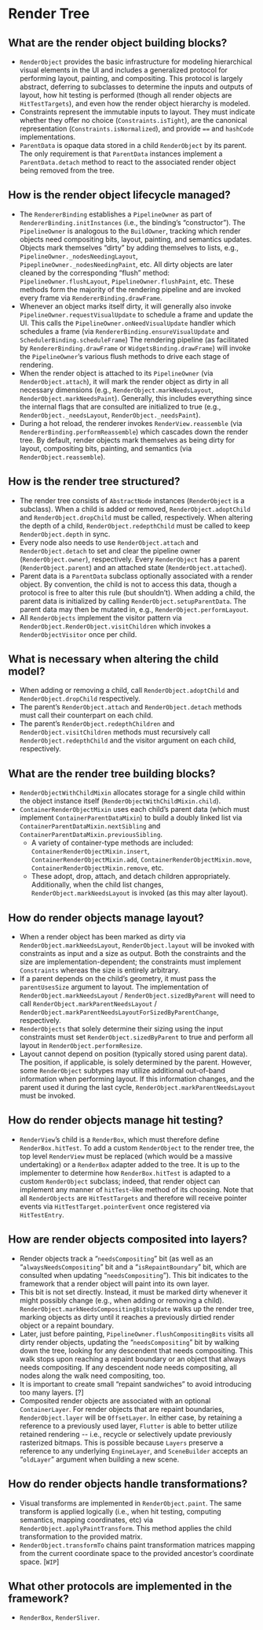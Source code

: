 # Render Tree

## What are the render object building blocks?

* `RenderObject` provides the basic infrastructure for modeling hierarchical visual elements in the UI and includes a generalized protocol for performing layout, painting, and compositing. This protocol is largely abstract, deferring to subclasses to determine the inputs and outputs of layout, how hit testing is performed \(though all render objects are `HitTestTargets`\), and even how the render object hierarchy is modeled.
* Constraints represent the immutable inputs to layout. They must indicate whether they offer no choice \(`Constraints.isTight`\), are the canonical representation \(`Constraints.isNormalized`\), and provide `==` and `hashCode` implementations.
* `ParentData` is opaque data stored in a child `RenderObject` by its parent. The only requirement is that `ParentData` instances implement a `ParentData.detach` method to react to the associated render object being removed from the tree.

## How is the render object lifecycle managed?

* The `RendererBinding` establishes a `PipelineOwner` as part of `RendererBinding.initInstances` \(i.e., the binding’s “constructor”\). The `PipelineOwner` is analogous to the `BuildOwner`, tracking which render objects need compositing bits, layout, painting, and semantics updates. Objects mark themselves “dirty” by adding themselves to lists, e.g., `PipelineOwner._nodesNeedingLayout`, `PipeplineOwner._nodesNeedingPaint`, etc. All dirty objects are later cleaned by the corresponding “flush” method: `PipelineOwner.flushLayout`, `PipelineOwner.flushPaint`, etc. These methods form the majority of the rendering pipeline and are invoked every frame via `RendererBinding.drawFrame`.
* Whenever an object marks itself dirty, it will generally also invoke `PipelineOwner.requestVisualUpdate` to schedule a frame and update the UI. This calls the `PipelineOwner.onNeedVisualUpdate` handler which schedules a frame \(via `RendererBinding.ensureVisualUpdate` and `SchedulerBinding.scheduleFrame`\) The rendering pipeline \(as facilitated by `RendererBinding.drawFrame` or `WidgetsBinding.drawFrame`\) will invoke the `PipelineOwner`’s various flush methods to drive each stage of rendering.
* When the render object is attached to its `PipelineOwner` \(via `RenderObject.attach`\), it will mark the render object as dirty in all necessary dimensions \(e.g., `RenderObject.markNeedsLayout`, `RenderObject.markNeedsPaint`\). Generally, this includes everything since the internal flags that are consulted are initialized to true \(e.g., `RenderObject._needsLayout`, `RenderObject._needsPaint`\).
* During a hot reload, the renderer invokes `RenderView.reassemble` \(via `RendererBinding.performReassemble`\) which cascades down the render tree. By default, render objects mark themselves as being dirty for layout, compositing bits, painting, and semantics \(via `RenderObject.reassemble`\).

## How is the render tree structured?

* The render tree consists of `AbstractNode` instances \(`RenderObject` is a subclass\). When a child is added or removed, `RenderObject.adoptChild` and `RenderObject.dropChild` must be called, respectively. When altering the depth of a child, `RenderObject.redepthChild` must be called to keep `RenderObject.depth` in sync.
* Every node also needs to use `RenderObject.attach` and `RenderObject.detach` to set and clear the pipeline owner \(`RenderObject.owner`\), respectively. Every `RenderObject` has a parent \(`RenderObject.parent`\) and an attached state \(`RenderObject.attached`\).
* Parent data is a `ParentData` subclass optionally associated with a render object. By convention, the child is not to access this data, though a protocol is free to alter this rule \(but shouldn’t\). When adding a child, the parent data is initialized by calling `RenderObject.setupParentData`. The parent data may then be mutated in, e.g., `RenderObject.performLayout`.
* All `RenderObjects` implement the visitor pattern via `RenderObject.RenderObject.visitChildren` which invokes a `RenderObjectVisitor` once per child.

## What is necessary when altering the child model?

* When adding or removing a child, call `RenderObject.adoptChild` and `RenderObject.dropChild` respectively.
* The parent’s `RenderObject.attach` and `RenderObject.detach` methods must call their counterpart on each child.
* The parent’s `RenderObject.redepthChildren` and `RenderObject.visitChildren` methods must recursively call `RenderObject.redepthChild` and the visitor argument on each child, respectively.

## What are the render tree building blocks?

* `RenderObjectWithChildMixin` allocates storage for a single child within the object instance itself \(`RenderObjectWithChildMixin.child`\).
* `ContainerRenderObjectMixin` uses each child’s parent data \(which must implement `ContainerParentDataMixin`\) to build a doubly linked list via `ContainerParentDataMixin.nextSibling` and `ContainerParentDataMixin.previousSibling`.
  * A variety of container-type methods are included: `ContainerRenderObjectMixin.insert`, `ContainerRenderObjectMixin.add`, `ContainerRenderObjectMixin.move`, `ContainerRenderObjectMixin.remove`, etc.
  * These adopt, drop, attach, and detach children appropriately. Additionally, when the child list changes, `RenderObject.markNeedsLayout` is invoked \(as this may alter layout\).

## How do render objects manage layout?

* When a render object has been marked as dirty via `RenderObject.markNeedsLayout`, `RenderObject.layout` will be invoked with constraints as input and a size as output. Both the constraints and the size are implementation-dependent; the constraints must implement `Constraints` whereas the size is entirely arbitrary.
* If a parent depends on the child’s geometry, it must pass the `parentUsesSize` argument to layout. The implementation of `RenderObject.markNeedsLayout` / `RenderObject.sizedByParent` will need to call `RenderObject.markParentNeedsLayout` / `RenderObject.markParentNeedsLayoutForSizedByParentChange`, respectively.
* `RenderObjects` that solely determine their sizing using the input constraints must set `RenderObject.sizedByParent` to true and perform all layout in `RenderObject.performResize`.
* Layout cannot depend on position \(typically stored using parent data\). The position, if applicable, is solely determined by the parent. However, some `RenderObject` subtypes may utilize additional out-of-band information when performing layout. If this information changes, and the parent used it during the last cycle, `RenderObject.markParentNeedsLayout` must be invoked.

## How do render objects manage hit testing?

* `RenderView`’s child is a `RenderBox`, which must therefore define `RenderBox.hitTest`. To add a custom `RenderObject` to the render tree, the top level `RenderView` must be replaced \(which would be a massive undertaking\) or a `RenderBox` adapter added to the tree. It is up to the implementer to determine how `RenderBox.hitTest` is adapted to a custom `RenderObject` subclass; indeed, that render object can implement any manner of `hitTest`-like method of its choosing. Note that all `RenderObjects` are `HitTestTargets` and therefore will receive pointer events via `HitTestTarget.pointerEvent` once registered via `HitTestEntry`.

## How are render objects composited into layers?

* Render objects track a “`needsCompositing`” bit \(as well as an “`alwaysNeedsCompositing`” bit and a “`isRepaintBoundary`” bit, which are consulted when updating “`needsCompositing`”\). This bit indicates to the framework that a render object will paint into its own layer.
* This bit is not set directly. Instead, it must be marked dirty whenever it might possibly change \(e.g., when adding or removing a child\). `RenderObject.markNeedsCompositingBitsUpdate` walks up the render tree, marking objects as dirty until it reaches a previously dirtied render object or a repaint boundary.
* Later, just before painting, `PipelineOwner.flushCompositingBits` visits all dirty render objects, updating the “`needsCompositing`” bit by walking down the tree, looking for any descendent that needs compositing. This walk stops upon reaching a repaint boundary or an object that always needs compositing. If any descendent node needs compositing, all nodes along the walk need compositing, too.
* It is important to create small “repaint sandwiches” to avoid introducing too many layers. \[?\]
* Composited render objects are associated with an optional `ContainerLayer`. For render objects that are repaint boundaries, `RenderObject.layer` will be `OffsetLayer`. In either case, by retaining a reference to a previously used layer, `Flutter` is able to better utilize retained rendering -- i.e., recycle or selectively update previously rasterized bitmaps. This is possible because `Layers` preserve a reference to any underlying `EngineLayer`, and `SceneBuilder` accepts an “`oldLayer`” argument when building a new scene.

## How do render objects handle transformations?

* Visual transforms are implemented in `RenderObject.paint`. The same transform is applied logically \(i.e., when hit testing, computing semantics, mapping coordinates, etc\) via `RenderObject.applyPaintTransform`. This method applies the child transformation to the provided matrix.
* `RenderObject.transformTo` chains paint transformation matrices mapping from the current coordinate space to the provided ancestor’s coordinate space. \[`WIP`\]

## What other protocols are implemented in the framework?

* `RenderBox`, `RenderSliver`.

